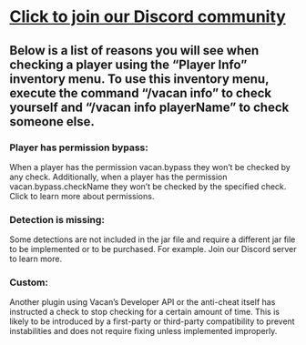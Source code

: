 # <a href="https://www.idealistic.ai/discord/vacan">Click to join our Discord community</a>
## Below is a list of reasons you will see when checking a player using the “Player Info” inventory menu. To use this inventory menu, execute the command “/vacan info” to check yourself and “/vacan info playerName” to check someone else.

### Player has permission bypass:
When a player has the permission vacan.bypass they won’t be checked by any check. Additionally, when a player has the permission vacan.bypass.checkName they won’t be checked by the specified check. Click to learn more about permissions.

### Detection is missing:
Some detections are not included in the jar file and require a different jar file to be implemented or to be purchased. For example. Join our Discord server to learn more.

### Custom:
Another plugin using Vacan’s Developer API or the anti-cheat itself has instructed a check to stop checking for a certain amount of time. This is likely to be introduced by a first-party or third-party compatibility to prevent instabilities and does not require fixing unless implemented improperly.
